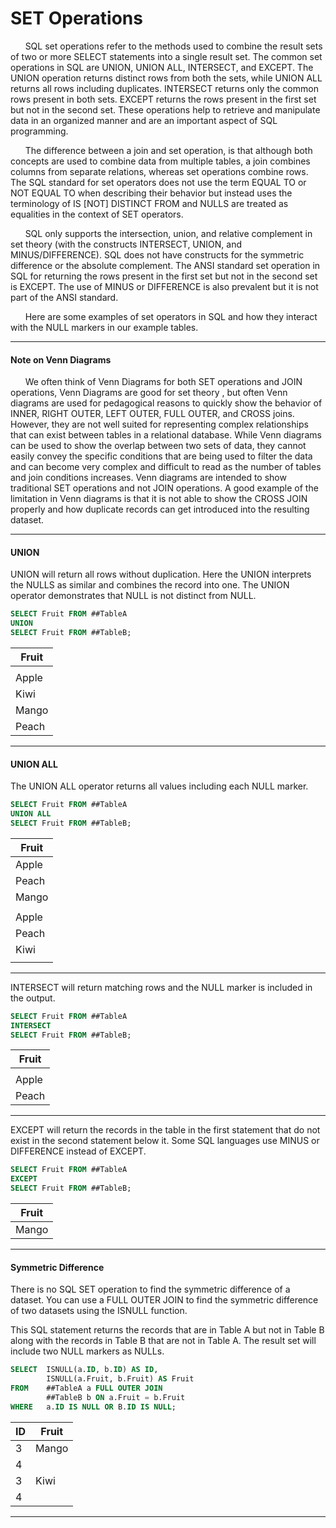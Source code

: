 # SET Operations

&nbsp;&nbsp;&nbsp;&nbsp;&nbsp;&nbsp;SQL set operations refer to the methods used to combine the result sets of two or more SELECT statements into a single result set. The common set operations in SQL are UNION, UNION ALL, INTERSECT, and EXCEPT. The UNION operation returns distinct rows from both the sets, while UNION ALL returns all rows including duplicates. INTERSECT returns only the common rows present in both sets. EXCEPT returns the rows present in the first set but not in the second set. These operations help to retrieve and manipulate data in an organized manner and are an important aspect of SQL programming.

&nbsp;&nbsp;&nbsp;&nbsp;&nbsp;&nbsp;The difference between a join and set operation, is that although both concepts are used to combine data from multiple tables, a join combines columns from separate relations, whereas set operations combine rows.  The SQL standard for set operators does not use the term EQUAL TO or NOT EQUAL TO when describing their behavior but instead uses the terminology of IS [NOT] DISTINCT FROM and NULLS are treated as equalities in the context of SET operators.

&nbsp;&nbsp;&nbsp;&nbsp;&nbsp;&nbsp;SQL only supports the intersection, union, and relative complement in set theory (with the constructs INTERSECT, UNION, and MINUS/DIFFERENCE).  SQL does not have constructs for the symmetric difference or the absolute complement.  The ANSI standard set operation in SQL for returning the rows present in the first set but not in the second set is EXCEPT. The use of MINUS or DIFFERENCE is also prevalent but it is not part of the ANSI standard.

&nbsp;&nbsp;&nbsp;&nbsp;&nbsp;&nbsp;Here are some examples of set operators in SQL and how they interact with the NULL markers in our example tables.

-----------------------------------------------------------------

#### Note on Venn Diagrams

&nbsp;&nbsp;&nbsp;&nbsp;&nbsp;&nbsp;We often think of Venn Diagrams for both SET operations and JOIN operations,  Venn Diagrams are good for set theory , but often Venn diagrams are used for pedagogical reasons to quickly show the behavior of INNER, RIGHT OUTER, LEFT OUTER, FULL OUTER, and CROSS joins.  However, they are not well suited for representing complex relationships that can exist between tables in a relational database.  While Venn diagrams can be used to show the overlap between two sets of data, they cannot easily convey the specific conditions that are being used to filter the data and can become very complex and difficult to read as the number of tables and join conditions increases.  Venn diagrams are intended to show traditional SET operations and not JOIN operations.  A good example of the limitation in Venn diagrams is that it is not able to show the CROSS JOIN properly and how duplicate records can get introduced into the resulting dataset.

-----------------------------------------------------------------
#### UNION

UNION will return all rows without duplication.  Here the UNION interprets the NULLS as similar and combines the record into one. The UNION operator demonstrates that NULL is not distinct from NULL.

```sql
SELECT Fruit FROM ##TableA
UNION
SELECT Fruit FROM ##TableB;
```

| Fruit  |
|--------|
| <NULL> |
| Apple  |
| Kiwi   |
| Mango  |
| Peach  |

-----------------------------------------------------------------
  
#### UNION ALL

The UNION ALL operator returns all values including each NULL marker.

```sql
SELECT Fruit FROM ##TableA
UNION ALL
SELECT Fruit FROM ##TableB;
``` 

| Fruit  |
|--------|
| Apple  |
| Peach  |
| Mango  |
| <NULL> |
| Apple  |
| Peach  |
| Kiwi   |
| <NULL> |

---------------------------------------------------------------------

INTERSECT will return matching rows and the NULL marker is included in the output.  
  
```sql
SELECT Fruit FROM ##TableA
INTERSECT
SELECT Fruit FROM ##TableB;
```

| Fruit  |
|--------|
| <NULL> |
| Apple  |
| Peach  |

---------------------------------------------------------------------

EXCEPT will return the records in the table in the first statement that do not exist in the second statement below it.  Some SQL languages use MINUS or DIFFERENCE instead of EXCEPT.  

```sql
SELECT Fruit FROM ##TableA
EXCEPT
SELECT Fruit FROM ##TableB;
```

| Fruit |
|-------|
| Mango |

---------------------------------------------------------------------

#### Symmetric Difference

There is no SQL SET operation to find the symmetric difference of a dataset.  You can use a FULL OUTER JOIN to find the symmetric difference of two datasets using the ISNULL function.

This SQL statement returns the records that are in Table A but not in Table B along with the records in Table B that are not in Table A. The result set will include two NULL markers as NULLs.
  
```sql
SELECT  ISNULL(a.ID, b.ID) AS ID,
        ISNULL(a.Fruit, b.Fruit) AS Fruit
FROM    ##TableA a FULL OUTER JOIN
        ##TableB b ON a.Fruit = b.Fruit
WHERE   a.ID IS NULL OR B.ID IS NULL;
```


| ID | Fruit |
|----|-------|
|  3 | Mango |
|  4 |       |
|  3 | Kiwi  |
|  4 |       |

---------------------------------------------------------------------  
  
  
  
